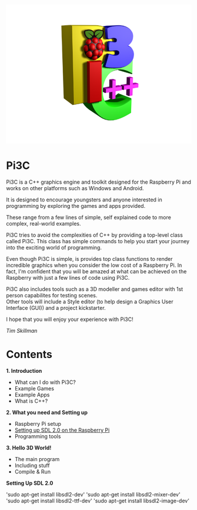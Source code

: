 ![alt text](https://github.com/timskillman/Pi3C/blob/master/Resources/images/Pi3Clogo.png "Pi3C Logo")


# Pi3C

Pi3C is a C++ graphics engine and toolkit designed for the Raspberry Pi and works on other platforms such as Windows and Android.

It is designed to encourage youngsters and anyone interested in programming by exploring the games and apps provided.

These range from a few lines of simple, self explained code to more complex, real-world examples.

Pi3C tries to avoid the complexities of C++ by providing a top-level class called Pi3C. This class has simple commands to help you start your journey into the exciting world of programming.

Even though Pi3C is simple, is provides top class functions to render incredible graphics when you consider the low cost of a Raspberry Pi.
In fact, I'm confident that you will be amazed at what can be achieved on the Raspberry with just a few lines of code using Pi3C.

Pi3C also includes tools such as a 3D modeller and games editor with 1st person capabilites for testing scenes.  
Other tools will include a Style editor (to help design a Graphics User Interface (GUI)) and a project kickstarter.

I hope that you will enjoy your experience with Pi3C!

*Tim Skillman*


# Contents

**1. Introduction**

  - What can I do with Pi3C?
  - Example Games
  - Example Apps
  - What is C++?

**2. What you need and Setting up**

  - Raspberry Pi setup
  - [Setting up SDL 2.0 on the Raspberry Pi](#settingup)
  - Programming tools
  
**3. Hello 3D World!**

  - The main program
  - Including stuff
  - Compile & Run
  
<a name="settingup">**Setting Up SDL 2.0**</a>

'sudo apt-get install libsdl2-dev'
'sudo apt-get install libsdl2-mixer-dev'
'sudo apt-get install libsdl2-ttf-dev'
'sudo apt-get install libsdl2-image-dev'

